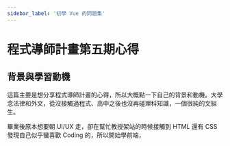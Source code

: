 ```yaml
---
sidebar_label: '初學 Vue 的問題集'
---
```


# 程式導師計畫第五期心得

## 背景與學習動機
這篇主要是想分享程式導師計畫的心得，所以大概點一下自己的背景和動機。大學念法律和外文，從沒接觸過程式、高中之後也沒再碰理科知識，一個很純的文組生。

畢業後原本想要朝 UI/UX 走，卻在幫忙教授架站的時候接觸到 HTML 還有 CSS 發現自己似乎蠻喜歡 Coding 的，所以開始學前端，